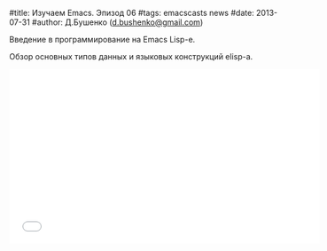 #title: Изучаем Emacs. Эпизод 06
#tags: emacscasts news
#date: 2013-07-31
#author: Д.Бушенко (d.bushenko@gmail.com)

Введение в программирование на Emacs Lisp-е.

Обзор основных типов данных и языковых конструкций elisp-а.

<iframe width="560" height="315" src="//www.youtube.com/embed/bilY2OYCyfY" frameborder="0" allowfullscreen></iframe>